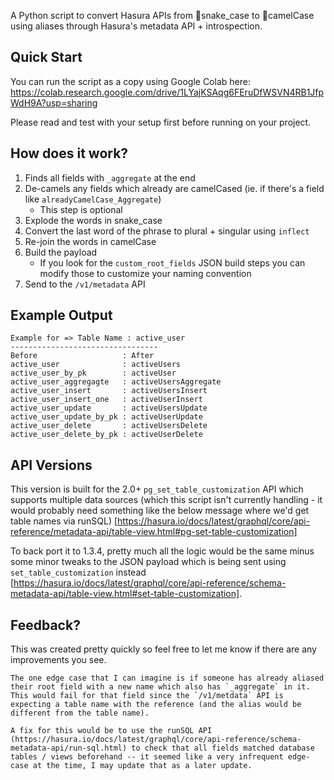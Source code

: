 A Python script to convert Hasura APIs from 🐍snake_case to 🐪camelCase using aliases through Hasura's metadata API + introspection.

## Quick Start
You can run the script as a copy using Google Colab here:
https://colab.research.google.com/drive/1LYajKSAqg6FEruDfWSVN4RB1JfpWdH9A?usp=sharing

Please read and test with your setup first before running on your project.

## How does it work?
1. Finds all fields with `_aggregate` at the end
2. De-camels any fields which already are camelCased (ie. if there's a field like `alreadyCamelCase_Aggregate`)
    - This step is optional
3. Explode the words in snake_case
4. Convert the last word of the phrase to plural + singular using `inflect`
5. Re-join the words in camelCase
6. Build the payload
    - If you look for the `custom_root_fields` JSON build steps you can modify those to customize your naming convention
7. Send to the `/v1/metadata` API

## Example Output
```
Example for => Table Name : active_user
---------------------------------
Before                   : After
active_user              : activeUsers
active_user_by_pk        : activeUser
active_user_aggregagte   : activeUsersAggregate
active_user_insert       : activeUsersInsert
active_user_insert_one   : activeUserInsert
active_user_update       : activeUsersUpdate
active_user_update_by_pk : activeUserUpdate
active_user_delete       : activeUsersDelete
active_user_delete_by_pk : activeUserDelete
```

## API Versions
This version is built for the 2.0+ `pg_set_table_customization` API which supports multiple data sources (which this script isn't currently handling - it would probably need something like the below message where we'd get table names via runSQL) [https://hasura.io/docs/latest/graphql/core/api-reference/metadata-api/table-view.html#pg-set-table-customization]

To back port it to 1.3.4, pretty much all the logic would be the same minus some minor tweaks to the JSON payload which is being sent using `set_table_customization` instead [https://hasura.io/docs/latest/graphql/core/api-reference/schema-metadata-api/table-view.html#set-table-customization].

## Feedback?
This was created pretty quickly so feel free to let me know if there are any improvements you see.

```
The one edge case that I can imagine is if someone has already aliased their root field with a new name which also has `_aggregate` in it. This would fail for that field since the `/v1/metdata` API is expecting a table name with the reference (and the alias would be different from the table name).

A fix for this would be to use the runSQL API (https://hasura.io/docs/latest/graphql/core/api-reference/schema-metadata-api/run-sql.html) to check that all fields matched database tables / views beforehand -- it seemed like a very infrequent edge-case at the time, I may update that as a later update.
```